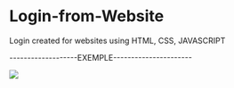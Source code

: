 # Login-from-Website
  Login created for websites using HTML, CSS, JAVASCRIPT


  -------------------EXEMPLE----------------------

<p>
  <section>
  <img src="/home/matheus/Desktop/pp.jpeg">
  </section>
</p>
